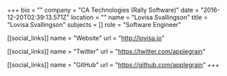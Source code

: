 +++
bio = ""
company = "CA Technologies (Rally Software)"
date = "2016-12-20T02:39:13.571Z"
location = ""
name = "Lovisa Svallingson"
title = "Lovisa Svallingson"
subjects = []
role = "Software Engineer"

[[social_links]]
  name = "Website"
  url = "http://lovisa.io"

[[social_links]]
  name = "Twitter"
  url = "https://twitter.com/applegrain"

[[social_links]]
  name = "GitHub"
  url = "https://github.com/applegrain"
+++
